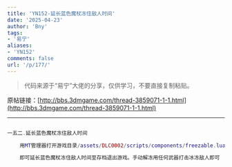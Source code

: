 ```yaml
---
title: 'YN152-延长蓝色魔杖冻住敌人时间'
date: '2025-04-23'
author: 'Bny'
tags:
- '易宁'
aliases:
- 'YN152'
comments: false
url: '/p/177/'
---
```


> 代码来源于“易宁”大佬的分享，仅供学习，不要直接复制粘贴。

原帖链接：[http://bbs.3dmgame.com/thread-3859071-1-1.html](http://bbs.3dmgame.com/thread-3859071-1-1.html)

---

```lua  

一五二.延长蓝色魔杖冻住敌人时间

	用MT管理器打开游戏目录/assets/DLC0002/scripts/components/freezable.lua文件，将self.wearofftime = 10替换为self.wearofftime = 50000000

	即可延长蓝色魔杖冻住敌人时间至存档退出游戏。手动解冻用任何武器打击冰冻敌人即可

```  

